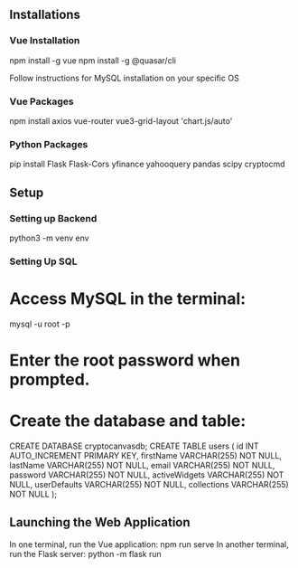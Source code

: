 ## Installations

### Vue Installation
npm install -g vue
npm install -g @quasar/cli

Follow instructions for MySQL installation on your specific OS

### Vue Packages
npm install axios vue-router vue3-grid-layout 'chart.js/auto'

### Python Packages
pip install Flask Flask-Cors yfinance yahooquery pandas scipy cryptocmd

## Setup
### Setting up Backend
python3 -m venv env

### Setting Up SQL
# Access MySQL in the terminal:
mysql -u root -p
# Enter the root password when prompted.
# Create the database and table:
CREATE DATABASE cryptocanvasdb;
CREATE TABLE users (
    id INT AUTO_INCREMENT PRIMARY KEY,
    firstName VARCHAR(255) NOT NULL,
    lastName VARCHAR(255) NOT NULL,
    email VARCHAR(255) NOT NULL,
    password VARCHAR(255) NOT NULL,
    activeWidgets VARCHAR(255) NOT NULL,
    userDefaults VARCHAR(255) NOT NULL,
    collections VARCHAR(255) NOT NULL
);

## Launching the Web Application
In one terminal, run the Vue application:
npm run serve
In another terminal, run the Flask server:
python -m flask run
